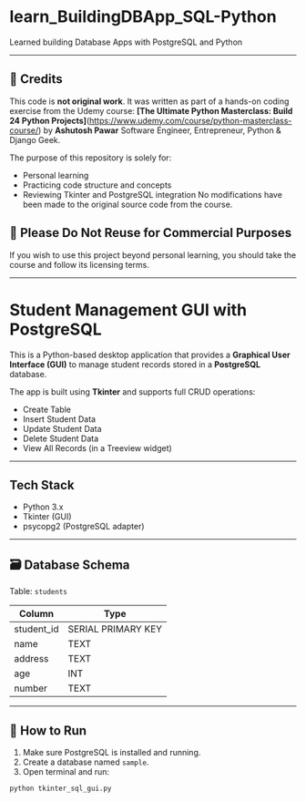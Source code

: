 # learn_BuildingDBApp_SQL-Python
Learned building Database Apps with PostgreSQL and Python

---

## 🙏 Credits
This code is **not original work**. It was written as part of a hands-on coding exercise from the Udemy course:
**[The Ultimate Python Masterclass: Build 24 Python Projects]**(https://www.udemy.com/course/python-masterclass-course/)
by **Ashutosh Pawar**  Software Engineer, Entrepreneur, Python & Django Geek.

The purpose of this repository is solely for:
- Personal learning
- Practicing code structure and concepts
- Reviewing Tkinter and PostgreSQL integration
No modifications have been made to the original source code from the course.
## 🚫 Please Do Not Reuse for Commercial Purposes

If you wish to use this project beyond personal learning, you should take the course and follow its licensing terms.

---

# Student Management GUI with PostgreSQL

This is a Python-based desktop application that provides a **Graphical User Interface (GUI)** to manage student records stored in a **PostgreSQL** database.

The app is built using **Tkinter** and supports full CRUD operations:
- Create Table
- Insert Student Data
- Update Student Data
- Delete Student Data
- View All Records (in a Treeview widget)

---

## Tech Stack

- Python 3.x
- Tkinter (GUI)
- psycopg2 (PostgreSQL adapter)

---

## 🗃️ Database Schema

Table: `students`

| Column      | Type    |
|-------------|---------|
| student_id  | SERIAL PRIMARY KEY |
| name        | TEXT    |
| address     | TEXT    |
| age         | INT     |
| number      | TEXT    |

---

## 🚀 How to Run

1. Make sure PostgreSQL is installed and running.
2. Create a database named `sample`.
3. Open terminal and run:

```bash
python tkinter_sql_gui.py
